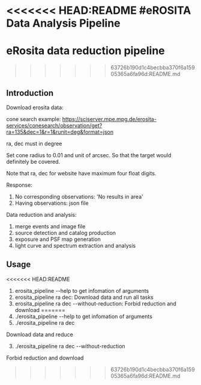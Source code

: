 <<<<<<< HEAD:README
#eROSITA Data Analysis Pipeline
=======
# eRosita data reduction pipeline
>>>>>>> 63726b190d1c4becbba370f6a15905365a6fa96d:README.md
## Introduction
Download erosita data:

cone search example: https://sciserver.mpe.mpg.de/erosita-services/conesearch/observation/get?ra=135&dec=1&r=1&runit=deg&format=json

ra, dec must in degree

Set cone radius to 0.01 and unit of arcsec. So that the target would definitely be covered.

Note that ra, dec for website have maximum four float digits.

Response:

1. No corresponding observations: 'No results in area'
2. Having observations: json file

Data reduction and analysis:
1. merge events and image file
2. source detection and catalog production
3. exposure and PSF map generation
4. light curve and spectrum extraction and analysis

## Usage
<<<<<<< HEAD:README
1. erosita\_pipeline --help to get infomation of arguments
2. erosita\_pipeline ra dec: Download data and run all tasks
3. erosita\_pipeline ra dec --without-reduction: Forbid reduction and download 
=======
1. ./erosita\_pipeline --help to get infomation of arguments
2. ./erosita\_pipeline ra dec

Download data and reduce

3. ./erosita\_pipeline ra dec --without-reduction

Forbid reduction and download 
>>>>>>> 63726b190d1c4becbba370f6a15905365a6fa96d:README.md
